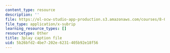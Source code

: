 ```yaml
---
content_type: resource
description: ''
file: https://ol-ocw-studio-app-production.s3.amazonaws.com/courses/8-01sc-classical-mechanics-fall-2016/5b26bfd24be7202e6231405b92e18f56_lufK0UlJ7aE.srt
file_type: application/x-subrip
learning_resource_types: []
resourcetype: Other
title: 3play caption file
uid: 5b26bfd2-4be7-202e-6231-405b92e18f56
---
```

